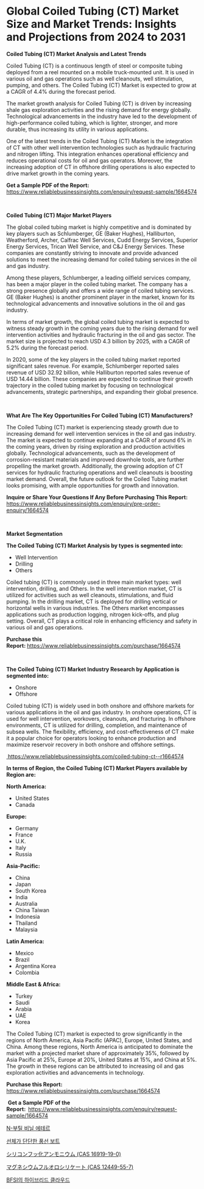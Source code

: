 <p><h1>Global Coiled Tubing (CT) Market Size and Market Trends: Insights and Projections from 2024 to 2031</h1></p><p><strong>Coiled Tubing (CT) Market Analysis and Latest Trends</strong></p>
<p><p>Coiled Tubing (CT) is a continuous length of steel or composite tubing deployed from a reel mounted on a mobile truck-mounted unit. It is used in various oil and gas operations such as well cleanouts, well stimulation, pumping, and others. The Coiled Tubing (CT) Market is expected to grow at a CAGR of 4.4% during the forecast period. </p><p>The market growth analysis for Coiled Tubing (CT) is driven by increasing shale gas exploration activities and the rising demand for energy globally. Technological advancements in the industry have led to the development of high-performance coiled tubing, which is lighter, stronger, and more durable, thus increasing its utility in various applications. </p><p>One of the latest trends in the Coiled Tubing (CT) Market is the integration of CT with other well intervention technologies such as hydraulic fracturing and nitrogen lifting. This integration enhances operational efficiency and reduces operational costs for oil and gas operators. Moreover, the increasing adoption of CT in offshore drilling operations is also expected to drive market growth in the coming years.</p></p>
<p><strong>Get a Sample PDF of the Report:&nbsp;</strong> <a href="https://www.reliablebusinessinsights.com/enquiry/request-sample/1664574">https://www.reliablebusinessinsights.com/enquiry/request-sample/1664574</a></p>
<p>&nbsp;</p>
<p><strong>Coiled Tubing (CT) Major Market Players</strong></p>
<p><p>The global coiled tubing market is highly competitive and is dominated by key players such as Schlumberger, GE (Baker Hughes), Halliburton, Weatherford, Archer, Calfrac Well Services, Cudd Energy Services, Superior Energy Services, Trican Well Service, and C&J Energy Services. These companies are constantly striving to innovate and provide advanced solutions to meet the increasing demand for coiled tubing services in the oil and gas industry.</p><p>Among these players, Schlumberger, a leading oilfield services company, has been a major player in the coiled tubing market. The company has a strong presence globally and offers a wide range of coiled tubing services. GE (Baker Hughes) is another prominent player in the market, known for its technological advancements and innovative solutions in the oil and gas industry.</p><p>In terms of market growth, the global coiled tubing market is expected to witness steady growth in the coming years due to the rising demand for well intervention activities and hydraulic fracturing in the oil and gas sector. The market size is projected to reach USD 4.3 billion by 2025, with a CAGR of 5.2% during the forecast period.</p><p>In 2020, some of the key players in the coiled tubing market reported significant sales revenue. For example, Schlumberger reported sales revenue of USD 32.92 billion, while Halliburton reported sales revenue of USD 14.44 billion. These companies are expected to continue their growth trajectory in the coiled tubing market by focusing on technological advancements, strategic partnerships, and expanding their global presence.</p></p>
<p>&nbsp;</p>
<p><strong>What Are The Key Opportunities For Coiled Tubing (CT) Manufacturers?</strong></p>
<p><p>The Coiled Tubing (CT) market is experiencing steady growth due to increasing demand for well intervention services in the oil and gas industry. The market is expected to continue expanding at a CAGR of around 6% in the coming years, driven by rising exploration and production activities globally. Technological advancements, such as the development of corrosion-resistant materials and improved downhole tools, are further propelling the market growth. Additionally, the growing adoption of CT services for hydraulic fracturing operations and well cleanouts is boosting market demand. Overall, the future outlook for the Coiled Tubing market looks promising, with ample opportunities for growth and innovation.</p></p>
<p><strong>Inquire or Share Your Questions If Any Before Purchasing This Report:</strong> <a href="https://www.reliablebusinessinsights.com/enquiry/pre-order-enquiry/1664574">https://www.reliablebusinessinsights.com/enquiry/pre-order-enquiry/1664574</a></p>
<p>&nbsp;</p>
<p><strong>Market Segmentation</strong></p>
<p><strong>The Coiled Tubing (CT) Market Analysis by types is segmented into:</strong></p>
<p><ul><li>Well Intervention</li><li>Drilling</li><li>Others</li></ul></p>
<p><p>Coiled tubing (CT) is commonly used in three main market types: well intervention, drilling, and Others. In the well intervention market, CT is utilized for activities such as well cleanouts, stimulations, and fluid pumping. In the drilling market, CT is deployed for drilling vertical or horizontal wells in various industries. The Others market encompasses applications such as production logging, nitrogen kick-offs, and plug setting. Overall, CT plays a critical role in enhancing efficiency and safety in various oil and gas operations.</p></p>
<p><strong>Purchase this Report:&nbsp;</strong><a href="https://www.reliablebusinessinsights.com/purchase/1664574">https://www.reliablebusinessinsights.com/purchase/1664574</a></p>
<p>&nbsp;</p>
<p><strong>The Coiled Tubing (CT) Market Industry Research by Application is segmented into:</strong></p>
<p><ul><li>Onshore</li><li>Offshore</li></ul></p>
<p><p>Coiled tubing (CT) is widely used in both onshore and offshore markets for various applications in the oil and gas industry. In onshore operations, CT is used for well intervention, workovers, cleanouts, and fracturing. In offshore environments, CT is utilized for drilling, completion, and maintenance of subsea wells. The flexibility, efficiency, and cost-effectiveness of CT make it a popular choice for operators looking to enhance production and maximize reservoir recovery in both onshore and offshore settings.</p></p>
<p><a href="https://www.reliablebusinessinsights.com/coiled-tubing-ct--r1664574">&nbsp;https://www.reliablebusinessinsights.com/coiled-tubing-ct--r1664574</a></p>
<p><strong>In terms of Region, the Coiled Tubing (CT) Market Players available by Region are:</strong></p>
<p>
    <p> <strong> North America: </strong>
        <ul>
            <li>United States</li>
            <li>Canada</li>
        </ul>
        </p> 
    <p> <strong> Europe: </strong>
        <ul>
            <li>Germany</li>
            <li>France</li>
            <li>U.K.</li>
            <li>Italy</li>
            <li>Russia</li>
        </ul>
        </p> 
    <p> <strong> Asia-Pacific: </strong>
        <ul>
            <li>China</li>
            <li>Japan</li>
            <li>South Korea</li>
            <li>India</li>
            <li>Australia</li>
            <li>China Taiwan</li>
            <li>Indonesia</li>
            <li>Thailand</li>
            <li>Malaysia</li>
        </ul>
        </p> 
    <p> <strong> Latin America: </strong>
        <ul>
            <li>Mexico</li>
            <li>Brazil</li>
            <li>Argentina Korea</li>
            <li>Colombia</li>
        </ul>
        </p> 
    <p> <strong> Middle East & Africa: </strong>
        <ul>
            <li>Turkey</li>
            <li>Saudi</li>
            <li>Arabia</li>
            <li>UAE</li>
            <li>Korea</li>
        </ul>
    </p>
    </p>
<p><p>The Coiled Tubing (CT) market is expected to grow significantly in the regions of North America, Asia Pacific (APAC), Europe, United States, and China. Among these regions, North America is anticipated to dominate the market with a projected market share of approximately 35%, followed by Asia Pacific at 25%, Europe at 20%, United States at 15%, and China at 5%. The growth in these regions can be attributed to increasing oil and gas exploration activities and advancements in technology.</p></p>
<p><strong>Purchase this Report: </strong><a href="https://www.reliablebusinessinsights.com/purchase/1664574">https://www.reliablebusinessinsights.com/purchase/1664574</a></p>
<p>&nbsp;<strong>Get a Sample PDF of the Report:&nbsp;&nbsp;</strong><a href="https://www.reliablebusinessinsights.com/enquiry/request-sample/1664574">https://www.reliablebusinessinsights.com/enquiry/request-sample/1664574</a></p>
<p><strong></strong></p>
<p><p><a href="https://github.com/erwindropdead54/Market-Research-Report-List-1/blob/main/780020888421.md">N-부틸 비닐 에테르</a></p><p><a href="https://github.com/kein8762/Market-Research-Report-List-1/blob/main/147967688420.md">선체가 단단한 풍선 보트</a></p><p><a href="https://github.com/NovaStamm2023/Market-Research-Report-List-1/blob/main/782235596811.md">シリコンフッ化アンモニウム (CAS 16919-19-0)</a></p><p><a href="https://github.com/JerelSchulit20231/Market-Research-Report-List-1/blob/main/116165096812.md">マグネシウムフルオロシリケート (CAS 12449-55-7)</a></p><p><a href="https://medium.com/@electat2023/2024%EB%85%84%EB%B6%80%ED%84%B0-2031%EB%85%84%EA%B9%8C%EC%A7%80-%EC%98%88%EC%B8%A1%EB%90%9C-bfsi-%EC%8B%9C%EC%9E%A5%EC%9D%98-%ED%95%98%EC%9D%B4%EB%B8%8C%EB%A6%AC%EB%93%9C-%ED%81%B4%EB%9D%BC%EC%9A%B0%EB%93%9C-%EB%B6%84%EC%84%9D-%EB%B0%8F-%EA%B7%9C%EB%AA%A8%EC%9E%85%EB%8B%88%EB%8B%A4-93002a795472">BFSI의 하이브리드 클라우드</a></p></p>